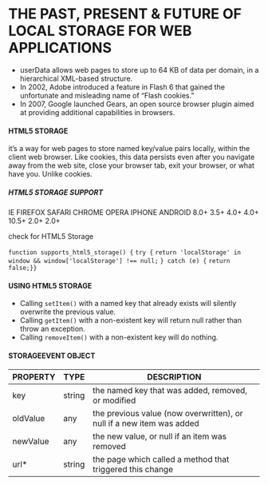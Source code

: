 # THE PAST, PRESENT & FUTURE OF LOCAL STORAGE FOR WEB APPLICATIONS

- userData allows web pages to store up to 64 KB of data per domain, in a hierarchical XML-based structure.
- In 2002, Adobe introduced a feature in Flash 6 that gained the unfortunate and misleading name of “Flash cookies.” 
- In 2007, Google launched Gears, an open source browser plugin aimed at providing additional capabilities in browsers.

#### HTML5 STORAGE
it’s a way for web pages to store named key/value pairs locally, within the client web browser. Like cookies, this data persists even after you navigate away from the web site, close your browser tab, exit your browser, or what have you. Unlike cookies.

##### HTML5 STORAGE SUPPORT
IE	FIREFOX	SAFARI	CHROME	OPERA	IPHONE	ANDROID
8.0+	3.5+	4.0+	4.0+	10.5+	2.0+	2.0+

check for HTML5 Storage

`function supports_html5_storage() {`
    `try {`
        `return 'localStorage' in window && window['localStorage'] !== null;`
        `} catch (e) {`
            `return false;}}`

#### USING HTML5 STORAGE
- Calling `setItem()` with a named key that already exists will silently overwrite the previous value. 
- Calling `getItem()` with a non-existent key will return null rather than throw an exception.
- Calling `removeItem()` with a non-existent key will do nothing.

#### STORAGEEVENT OBJECT

| PROPERTY      |	TYPE        |	DESCRIPTION |
| ------------- | ------------- | ------------- |
| key |	string | the named key that was added, removed, or modified |
| oldValue | any | the previous value (now overwritten), or null if a new item was added |
| newValue | any | the new value, or null if an item was removed|
| url* | string | the page which called a method that triggered this change |